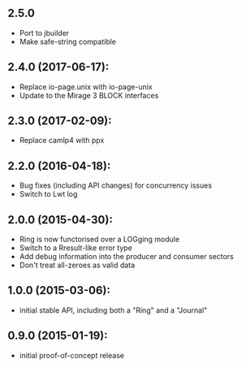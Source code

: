 ## 2.5.0

- Port to jbuilder
- Make safe-string compatible

## 2.4.0 (2017-06-17):
- Replace io-page.unix with io-page-unix
- Update to the Mirage 3 BLOCK interfaces

## 2.3.0 (2017-02-09):
- Replace camlp4 with ppx

## 2.2.0 (2016-04-18):
- Bug fixes (including API changes) for concurrency issues
- Switch to Lwt log

## 2.0.0 (2015-04-30):
- Ring is now functorised over a LOGging module
- Switch to a Rresult-like error type
- Add debug information into the producer and consumer sectors
- Don't treat all-zeroes as valid data

## 1.0.0 (2015-03-06):
- initial stable API, including both a "Ring" and a "Journal"

## 0.9.0 (2015-01-19):
- initial proof-of-concept release

